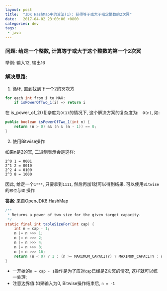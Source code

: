 ```yaml
---
layout: post
title:  "JDK HashMap中的算法(1): 获得等于或大于指定整数的2次冥"
date:   2017-04-02 23:00:00 +0800
categories: dev
tags: 
 - java
---
```


### 问题: 给定一个整数, 计算等于或大于这个整数的第一个2次冥

举例: 输入12, 输出16

### 解决思路: 

1. 循环, 直到找到下一个2的冥次方

```java
for each int from i to MAX: 
    if isPowerOfTwo_1(i) => return i
```
在 is_power_of_2()复杂度为`O(1)`的情况下, 这个解决方案的复杂度为:　`O(n)`, 如: 

```java
public boolean isPowerOfTwo_1(int n) {
    return (n > 0) && (n & (n - 1)) == 0;
}
```

2. 使用Bitwise操作

如果n是2的冥, 二进制表示会是这样:
```
2^0 1 = 0001
2^1 2 = 0010
2^2 4 = 0100
2^3 8 = 1000
```
因此, 给定一个`1***`, 只要拿到`1111`, 然后再加1就可以得到结果. 可以使用`Bitwise`的`移位`与`或` 操作

**答案**: [来自OpenJDK8 HashMap](http://grepcode.com/file_/repository.grepcode.com/java/root/jdk/openjdk/8u40-b25/java/util/HashMap.java/?v=source)

```java
/**
 * Returns a power of two size for the given target capacity.
 */
static final int tableSizeFor(int cap) {
    int n = cap - 1;
    n |= n >>> 1;
    n |= n >>> 2;
    n |= n >>> 4;
    n |= n >>> 8;
    n |= n >>> 16;
    return (n < 0) ? 1 : (n >= MAXIMUM_CAPACITY) ? MAXIMUM_CAPACITY : n + 1;
}

```

 - 一开始的`n = cap - 1`操作是为了应对`cap`已经是2次冥的情况, 这样就可以统一处理;
 - 注意边界值:如果输入为0, Bitwise操作结束后, `n = -1`